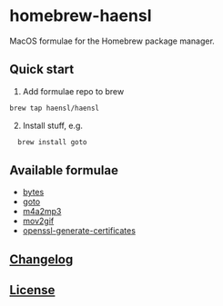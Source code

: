 # homebrew-haensl

MacOS formulae for the Homebrew package manager.

## Quick start

1. Add formulae repo to brew

  ```bash
  brew tap haensl/haensl
  ```

2. Install stuff, e.g.

  ```bash
    brew install goto
  ```

## Available formulae

* [bytes](https://github.com/haensl/bytes)
* [goto](https://github.com/haensl/goto)
* [m4a2mp3](https://github.com/haensl/m4a2mp3)
* [mov2gif](https://github.com/haensl/mov2gif)
* [openssl-generate-certificates](https://github.com/haensl/openssl-certgen)

## [Changelog](CHANGELOG.md)

## [License](LICENSE)

